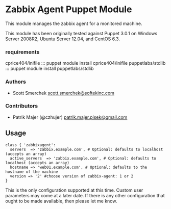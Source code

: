 # Zabbix Agent Puppet Module
This module manages the zabbix agent for a monitored machine.

This module has been originally tested against Puppet 3.0.1 on Windows Server 2008R2, Ubuntu Server 12.04, and CentOS 6.3.

### requirements

cprice404/inifile ::: puppet module install cprice404/inifile
puppetlabs/stdlib ::: puppet module install puppetlabs/stdlib


### Authors
* Scott Smerchek <scott.smerchek@softekinc.com>

### Contributors

* Patrik Majer (@czhujer) <patrik.majer.pisek@gmail.com>    
    
## Usage

```puppet
class { 'zabbixagent':
  servers  => 'zabbix.example.com', # Optional: defaults to localhost (accepts an array)
  active_servers  => 'zabbix.example.com', # Optional: defaults to localhost (accepts an array)
  hostname => 'web01.example.com', # Optional: defaults to the hostname of the machine
  version => '2' #choose version of zabbix-agent: 1 or 2
}
```

This is the only configuration supported at this time. Custom user parameters may
come at a later date. If there is any other configuration that ought to be made available,
then please let me know.
